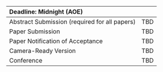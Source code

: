 


| Deadline: Midnight (AOE)                      |     |
|:----------------------------------------------|:---:|
| Abstract Submission (required for all papers) | TBD |
| Paper Submission                              | TBD |
| Paper Notification of Acceptance              | TBD |
| Camera-Ready Version                          | TBD |
| Conference                                    | TBD |
